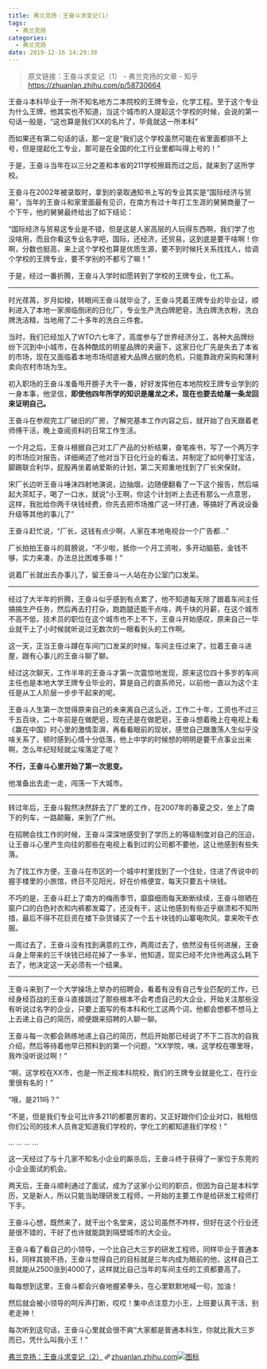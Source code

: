 ```yaml
---
title: 弗兰克扬：王奋斗求变记(1)
tags:
  - 弗兰克扬
categories:
  - 弗兰克扬
date: 2019-12-16 14:29:38
---
```


> 原文链接：王奋斗求变记（1） - 弗兰克扬的文章 - 知乎
       <https://zhuanlan.zhihu.com/p/58730664>
>
<div class="Post-RichTextContainer"><div class="RichText ztext Post-RichText"><p>王奋斗本科毕业于一所不知名地方二本院校的王牌专业，化学工程。至于这个专业为什么王牌，他其实也不知道，当这个城市的人提起这个学校的时候，会说的第一句话一般是，“这也算是我们XX的名片了，毕竟就这一所本科”</p><p>而如果还有第二句话的话，那一定是“我们这个学校虽然可能在省里面都排不上号，但是提起化工专业，那可是在全国的化工行业里都叫得上号的！”</p><p>于是，王奋斗当年在以三分之差和本省的211学校擦肩而过之后，就来到了这所学校。</p><p>王奋斗在2002年被录取时，拿到的录取通知书上写的专业其实是“国际经济与贸易”，当年的王奋斗和家里面最有见识，在南方有过十年打工生涯的舅舅商量了一个下午，他的舅舅最终给出了如下结论：</p><p>“国际经济与贸易这专业是不错，但是这是人家高层的人玩得东西啊，我们学了也没啥用，而且你看这专业名字吧，国际，还经济，还贸易，这到底是要干啥啊！你啊，分数也挺高，来上这个学校也算是优质生源，要不到时候托关系找找人，给调个学校的王牌专业，要不学别的不都亏了嘛！”</p><p>于是，经过一番折腾，王奋斗入学时如愿转到了学校的王牌专业，化工系。</p><hr><p>时光荏苒，岁月如梭，转眼间王奋斗就毕业了，王奋斗凭着王牌专业的毕业证，顺利进入了本地一家濒临倒闭的日化厂，专业生产洗白牌肥皂，洗白牌洗衣粉，洗白牌洗洁精，当地用了二十多年的洗白三件套。</p><p>当时，我们已经加入了WTO六七年了，高度参与了世界经济分工，各种大品牌纷纷下沉到中小城市，在各种酷炫的明星品牌的夹逼下，这家日化厂先是失去了本省的市场，现在又面临着本地市场彻底被大品牌占据的危机，只能靠政府采购和薄利卖向农村市场为生。</p><p>初入职场的王奋斗准备甩开膀子大干一番，好好发挥他在本地院校王牌专业学到的一身本事，他坚信，<b>即使他四年所学的知识是屠龙之术，现在也要去给屠一条龙回来证明自己。</b></p><p>王奋斗在参观完工厂破旧的厂房，了解完基本工作内容之后，就开始了白天跟着老师傅干活，晚上查阅资料的日常工作生活。</p><p>一个月之后，王奋斗根据自己对工厂产品的分析结果，奋笔疾书，写了一个两万字的市场应对报告，详细阐述了他对当下日化行业的看法，并制定了如何拳打宝洁，脚踢联合利华，屁股再坐着纳爱斯的计划，第二天郑重地找到了厂长宋保财。</p><p>宋厂长边听王奋斗唾沫四射地演说，边抽烟，边随便翻看了一下这个报告，然后端起大茶缸子，喝了一口水，就说“小王啊，你这个计划听上去还有那么一点意思，这样，我批给你两千块钱经费，你先去把市场推广这一环打通，等搞好了再说设备升级等其他的事儿了”</p><p>王奋斗赶忙说，“厂长，这钱有点少啊，人家在本地电视台一个广告都...”</p><p>厂长拍拍王奋斗的肩膀说，“不少啦，抵你一个月工资啦，多开动脑筋，金钱不够，实力来凑，办法总比困难多嘛！”</p><p>说着厂长就出去办事儿了，留王奋斗一人站在办公室门口发呆。</p><hr><p>经过了大半年的折腾，王奋斗似乎感到有点累了，他不知道每天除了跟着车间主任搞搞生产任务，然后再去打打杂，跑跑腿还能干点啥，两千块的月薪，在这个城市不高不低，技术员的职位在这个城市也不上不下，王奋斗开始感叹，原来自己一毕业就干上了小时候就听说过无数次的一眼看到头的工作啊。</p><p>这一天，正当王奋斗蹲在车间门口发呆的时候，车间主任过来了，拉着王奋斗进屋，跟有心事儿的王奋斗聊了聊。</p><p>经过这次聊天，工作半年的王奋斗才第一次震惊地发现，原来这位四十多岁的车间主任也是本地大学王牌专业毕业的，算是自己的直系师兄，以前他一直以为这个主任是从工人阶层一步步干起来的呢。</p><p>王奋斗人生第一次觉得原来自己的未来离自己这么近，工作二十年，工资也不过三千五百块，二十年前是在做肥皂，现在还是在做肥皂，王奋斗想着晚上在电视上看《赢在中国》时心里的激情澎湃，再看看眼前的现状，感觉自己跟激荡人生似乎没啥关系了，顿时感到心情十分低落，他上中学的时候想的明明是要干点事业出来啊，怎么年纪轻轻就尘埃落定了呢？</p><p><b>不行，王奋斗心里开始了第一次思变。</b></p><p>他准备出去走一走，闯荡一下大城市。</p><hr><p>转过年后，王奋斗毅然决然辞去了厂里的工作，在2007年的春夏之交，坐上了南下的列车，一路颠簸，来到了广州。</p><p>在招聘会找工作的时候，王奋斗深深地感受到了学历上的等级制度对自己的压迫，让王奋斗心里产生向往的那些在电视上看到过的公司都不要他，这让他感到有些失落。</p><p>为了找工作方便，王奋斗在市区的一个城中村里找到了一个住处，住进了传说中的握手楼里的小旅馆，终日不见阳光，好在价格便宜，每天只要五十块钱。</p><p>不巧的是，王奋斗赶上了南方的梅雨季节，靡靡细雨每天断断续续，王奋斗晾晒在窗户口的白色衬衣和内裤都发霉了，还没有干，这让他感到有些近乎崩溃和不知所措，最后不得不花巨资在楼下杂货铺买了一个五十块钱的山寨电吹风，拿来吹干衣服。</p><p>一周过去了，王奋斗没有找到满意的工作，两周过去了，依然没有任何进展，王奋斗身上带来的三千块钱已经花掉了一多半，他知道，现实已经不允许他再这么耗下去了，他决定这一天必须有一个结果。</p><hr><p>王奋斗来到了一个大学操场上举办的招聘会，看着有没有自己专业匹配的工作，已经身经百战的王奋斗直接跳过了那些根本不会考虑自己的大企业，开始关注那些没有听说过名字的企业，只要上面写的有本科和化工这两个词，他都会想都不想马上上去递上自己的简历，顺便跟来招聘的人聊一聊。</p><p>王奋斗每一次都会熟练地递上自己的简历，然后开始那已经说了不下二百次的自我介绍，然后等待着他早已预料到的第一个问题，“XX学院，咦，这学校在哪里呀，我咋没听说过啊！”</p><p>“啊，这学校在XX市，也是一所正规本科院校，我们的王牌专业就是化工，在行业里很有名的！”</p><p>“哦，是211吗？”</p><p>“不是，但是我们专业可比许多211的都要厉害的，又正好跟你们企业对口，我相信你们公司的技术人员肯定知道我们学校的，学化工的都知道我们学校！”</p><p>... ... ... ...</p><p>这一天经过了与十几家不知名小企业的厮杀后，王奋斗终于获得了一家位于东莞的小企业面试的机会。</p><p>两天后，王奋斗顺利通过了面试，成为了这家小公司的职员，但因为自己是本科学历，又是新人，所以只能当助理研发工程师，一开始的主要工作是给研发工程师打下手。</p><p>王奋斗心想，既然来了，就干出个名堂来，这公司虽然不咋样，但好在这个行业还是很不错的，干好了也许就能跳到隔壁城市的大企业。</p><p>王奋斗看了看自己的小领导，一个比自己大三岁的研发工程师，同样毕业于普通本科，同样其貌不扬，王奋斗觉得自己的目标就是三年内成为眼前的他，这样自己工资就能从2500涨到4000了，这样就比自己当年的车间主任的工资都要高了。</p><p>每每想到这里，王奋斗都会兴奋地握紧拳头，在心里默默地喊一句，加油！</p><p>然后就会被小领导的呵斥声打断，哎哎！集中点注意力小王，上班要认真干活，别老走神！</p><p>每次听到这句话，王奋斗心里就会很不爽“大家都是普通本科生，你就比我大三岁而已，凭什么叫我小王！”</p><a target="_blank" href="https://zhuanlan.zhihu.com/p/59842451" data-draft-node="block" data-draft-type="link-card" data-image="https://pic2.zhimg.com/v2-0072e59426b7947b33c39cfa9fe4f2dd_180x120.jpg" data-image-width="1059" data-image-height="400" class="LinkCard LinkCard--hasImage" data-za-detail-view-id="172"><span class="LinkCard-backdrop" style="background-image:url(https://pic2.zhimg.com/v2-0072e59426b7947b33c39cfa9fe4f2dd_180x120.jpg)"></span><span class="LinkCard-content"><span class="LinkCard-text"><span class="LinkCard-title" data-text="true">弗兰克扬：王奋斗求变记（2）</span><span class="LinkCard-meta"><span style="display:inline-flex;align-items:center">​<svg class="Zi Zi--InsertLink" fill="currentColor" viewBox="0 0 24 24" width="17" height="17"><path d="M6.77 17.23c-.905-.904-.94-2.333-.08-3.193l3.059-3.06-1.192-1.19-3.059 3.058c-1.489 1.489-1.427 3.954.138 5.519s4.03 1.627 5.519.138l3.059-3.059-1.192-1.192-3.059 3.06c-.86.86-2.289.824-3.193-.08zm3.016-8.673l1.192 1.192 3.059-3.06c.86-.86 2.289-.824 3.193.08.905.905.94 2.334.08 3.194l-3.059 3.06 1.192 1.19 3.059-3.058c1.489-1.489 1.427-3.954-.138-5.519s-4.03-1.627-5.519-.138L9.786 8.557zm-1.023 6.68c.33.33.863.343 1.177.029l5.34-5.34c.314-.314.3-.846-.03-1.176-.33-.33-.862-.344-1.176-.03l-5.34 5.34c-.314.314-.3.846.03 1.177z" fill-rule="evenodd"></path></svg></span>zhuanlan.zhihu.com</span></span><span class="LinkCard-imageCell"><img class="LinkCard-image LinkCard-image--horizontal" alt="图标" src="https://pic2.zhimg.com/v2-0072e59426b7947b33c39cfa9fe4f2dd_180x120.jpg"></span></span></a><p></p></div></div>